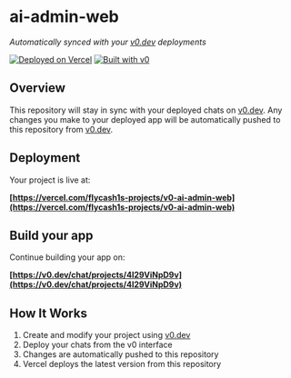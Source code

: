 # ai-admin-web

*Automatically synced with your [v0.dev](https://v0.dev) deployments*

[![Deployed on Vercel](https://img.shields.io/badge/Deployed%20on-Vercel-black?style=for-the-badge&logo=vercel)](https://vercel.com/flycash1s-projects/v0-ai-admin-web)
[![Built with v0](https://img.shields.io/badge/Built%20with-v0.dev-black?style=for-the-badge)](https://v0.dev/chat/projects/4l29ViNpD9v)

## Overview

This repository will stay in sync with your deployed chats on [v0.dev](https://v0.dev).
Any changes you make to your deployed app will be automatically pushed to this repository from [v0.dev](https://v0.dev).

## Deployment

Your project is live at:

**[https://vercel.com/flycash1s-projects/v0-ai-admin-web](https://vercel.com/flycash1s-projects/v0-ai-admin-web)**

## Build your app

Continue building your app on:

**[https://v0.dev/chat/projects/4l29ViNpD9v](https://v0.dev/chat/projects/4l29ViNpD9v)**

## How It Works

1. Create and modify your project using [v0.dev](https://v0.dev)
2. Deploy your chats from the v0 interface
3. Changes are automatically pushed to this repository
4. Vercel deploys the latest version from this repository
